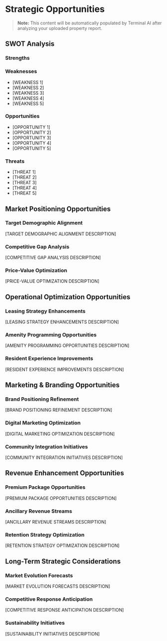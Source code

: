 # Strategic Opportunities

> **Note:** This content will be automatically populated by Terminal AI after analyzing your uploaded property report.

## SWOT Analysis

### Strengths

### Weaknesses

- [WEAKNESS 1]
- [WEAKNESS 2]
- [WEAKNESS 3]
- [WEAKNESS 4]
- [WEAKNESS 5]

### Opportunities

- [OPPORTUNITY 1]
- [OPPORTUNITY 2]
- [OPPORTUNITY 3]
- [OPPORTUNITY 4]
- [OPPORTUNITY 5]

### Threats

- [THREAT 1]
- [THREAT 2]
- [THREAT 3]
- [THREAT 4]
- [THREAT 5]

## Market Positioning Opportunities

### Target Demographic Alignment

[TARGET DEMOGRAPHIC ALIGNMENT DESCRIPTION]

### Competitive Gap Analysis

[COMPETITIVE GAP ANALYSIS DESCRIPTION]

### Price-Value Optimization

[PRICE-VALUE OPTIMIZATION DESCRIPTION]

## Operational Optimization Opportunities

### Leasing Strategy Enhancements

[LEASING STRATEGY ENHANCEMENTS DESCRIPTION]

### Amenity Programming Opportunities

[AMENITY PROGRAMMING OPPORTUNITIES DESCRIPTION]

### Resident Experience Improvements

[RESIDENT EXPERIENCE IMPROVEMENTS DESCRIPTION]

## Marketing & Branding Opportunities

### Brand Positioning Refinement

[BRAND POSITIONING REFINEMENT DESCRIPTION]

### Digital Marketing Optimization

[DIGITAL MARKETING OPTIMIZATION DESCRIPTION]

### Community Integration Initiatives

[COMMUNITY INTEGRATION INITIATIVES DESCRIPTION]

## Revenue Enhancement Opportunities

### Premium Package Opportunities

[PREMIUM PACKAGE OPPORTUNITIES DESCRIPTION]

### Ancillary Revenue Streams

[ANCILLARY REVENUE STREAMS DESCRIPTION]

### Retention Strategy Optimization

[RETENTION STRATEGY OPTIMIZATION DESCRIPTION]

## Long-Term Strategic Considerations

### Market Evolution Forecasts

[MARKET EVOLUTION FORECASTS DESCRIPTION]

### Competitive Response Anticipation

[COMPETITIVE RESPONSE ANTICIPATION DESCRIPTION]

### Sustainability Initiatives

[SUSTAINABILITY INITIATIVES DESCRIPTION]